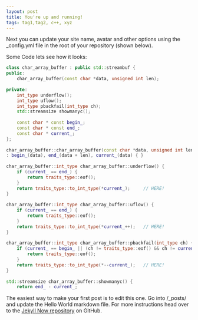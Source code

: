 ```yaml
---
layout: post
title: You're up and running!
tags: tag1,tag2, c++, xyz
---
```


Next you can update your site name, avatar and other options using the _config.yml file in the root of your repository (shown below).

Some Code lets see how it looks:

```cpp
class char_array_buffer : public std::streambuf {
public:
    char_array_buffer(const char *data, unsigned int len);
 
private:
    int_type underflow();
    int_type uflow();
    int_type pbackfail(int_type ch);
    std::streamsize showmanyc();
 
    const char * const begin_;
    const char * const end_;
    const char * current_;
};
 
char_array_buffer::char_array_buffer(const char *data, unsigned int len)
: begin_(data), end_(data + len), current_(data) { }
 
char_array_buffer::int_type char_array_buffer::underflow() {
    if (current_ == end_) {
        return traits_type::eof();
    }
    return traits_type::to_int_type(*current_);     // HERE!
}
 
char_array_buffer::int_type char_array_buffer::uflow() {
    if (current_ == end_) {
        return traits_type::eof();
    }
    return traits_type::to_int_type(*current_++);   // HERE!
}
 
char_array_buffer::int_type char_array_buffer::pbackfail(int_type ch) {
    if (current_ == begin_ || (ch != traits_type::eof() && ch != current_[-1])) {
        return traits_type::eof();
    }
    return traits_type::to_int_type(*--current_);   // HERE!
}
 
std::streamsize char_array_buffer::showmanyc() {
    return end_ - current_;
```

The easiest way to make your first post is to edit this one. Go into /_posts/ and update the Hello World markdown file. For more instructions head over to the [Jekyll Now repository](https://github.com/barryclark/jekyll-now) on GitHub.